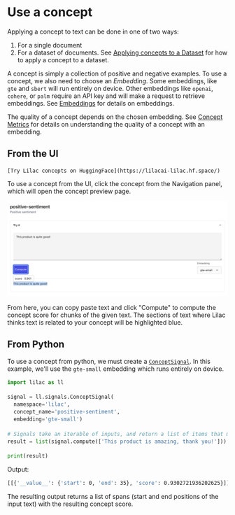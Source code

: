 # Use a concept

Applying a concept to text can be done in one of two ways:

1. For a single document
2. For a dataset of documents. See [Applying concepts to a Dataset](../datasets/dataset_concepts.md)
   for how to apply a concept to a dataset.

A concept is simply a collection of positive and negative examples. To use a concept, we also need
to choose an _Embedding_. Some embeddings, like `gte` and `sbert` will run entirely on device. Other
embeddings like `openai`, `cohere`, or `palm` require an API key and will make a request to retrieve
embeddings. See [Embeddings](../embeddings/embeddings.md) for details on embeddings.

The quality of a concept depends on the chosen embedding. See [Concept Metrics](concept_metrics.md)
for details on understanding the quality of a concept with an embedding.

## From the UI

```{tip}
[Try Lilac concepts on HuggingFace](https://lilacai-lilac.hf.space/)
```

To use a concept from the UI, click the concept from the Navigation panel, which will open the
concept preview page.

<img src="../_static/concepts/concept_use.png"></img>

From here, you can copy paste text and click "Compute" to compute the concept score for chunks of
the given text. The sections of text where Lilac thinks text is related to your concept will be
highlighted blue.

## From Python

To use a concept from python, we must create a [`ConceptSignal`](#signals.ConceptSignal). In this
example, we'll use the `gte-small` embedding which runs entirely on device.

```py
import lilac as ll

signal = ll.signals.ConceptSignal(
  namespace='lilac',
  concept_name='positive-sentiment',
  embedding='gte-small')

# Signals take an iterable of inputs, and return a list of items that match the shape of the input.
result = list(signal.compute(['This product is amazing, thank you!']))

print(result)
```

Output:

```sh
[[{'__value__': {'start': 0, 'end': 35}, 'score': 0.9302721936202625}]]
```

The resulting output returns a list of spans (start and end positions of the input text) with the
resulting concept score.
